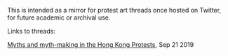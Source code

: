 This is intended as a mirror for protest art threads once hosted on Twitter, for future academic or archival use.

Links to threads:

[Myths and myth-making in the Hong Kong Protests](https://cwylo.github.io/hkprotestart/thread1), Sep 21 2019
